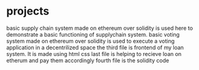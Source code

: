 # projects

basic supply chain system made on ethereum over solidity is used here to demonstrate a basic functioning of supplychain system.
basic voting system made on ethereum over solidity is used to execute a voting application in a decentrilized space
the third file is frontend of my loan system. It is made using html css
last file is helping to recieve loan on etherum and pay them accordingly
fourth file is the solidity code
